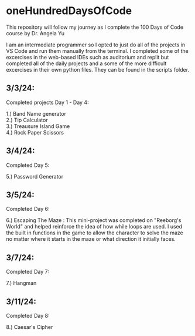 # oneHundredDaysOfCode

This repository will follow my journey as I complete the 100 Days of Code course by Dr. Angela Yu

I am an intermediate programmer so I opted to just do all of the projects in VS Code and run them manually from the terminal.
I completed some of the excercises in the web-based IDEs such as auditorium and replit but completed all of the daily projects and a some of the more difficult excercises in their own python files. They can be found in the scripts folder.

## 3/3/24:
Completed projects Day 1 - Day 4:  

1.) Band Name generator  
2.) Tip Calculator  
3.) Treausure Island Game  
4.) Rock Paper Scissors

## 3/4/24:
Completed Day 5:  

5.) Password Generator

## 3/5/24:
Completed Day 6:  

6.) Escaping The Maze : This mini-project was completed on "Reeborg's World" and helped reinforce the idea of how while loops are used. I used the built in functions in the game to allow the character to solve the maze no matter where it starts in the maze or what direction it initially faces.  

## 3/7/24:
Completed Day 7:  

7.) Hangman


## 3/11/24:
Completed Day 8:  

8.) Caesar's Cipher


